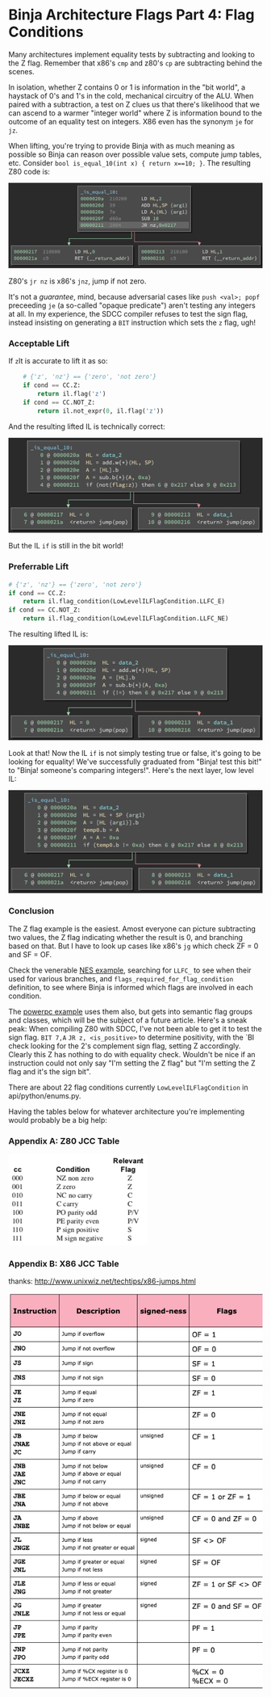 # Binja Architecture Flags Part 4: Flag Conditions

Many architectures implement equality tests by subtracting and looking to the Z flag. Remember that x86's `cmp` and z80's `cp` are subtracting behind the scenes.

In isolation, whether Z contains 0 or 1 is information in the "bit world", a haystack of 0's and 1's in the cold, mechanical circuitry of the ALU. When paired with a subtraction, a test on Z clues us that there's likelihood that we can ascend to a warmer "integer world" where Z is information bound to the outcome of an equality test on integers. X86 even has the synonym `je` for `jz`.

When lifting, you're trying to provide Binja with as much meaning as possible so Binja can reason over possible value sets, compute jump tables, etc. Consider `bool is_equal_10(int x) { return x==10; }`. The resulting Z80 code is:

![](./1.png)

Z80's `jr nz` is x86's `jnz`, jump if not zero. 

It's not a _guarantee_, mind, because adversarial cases like `push <val>; popf` preceeding `je` (a so-called "opaque predicate") aren't testing any integers at all. In my experience, the SDCC compiler refuses to test the sign flag, instead insisting on generating a `BIT` instruction which sets the `z` flag, ugh!

### Acceptable Lift

If `z`It is accurate to lift it as so:

```python
    # {'z', 'nz'} == {'zero', 'not zero'}
    if cond == CC.Z:
        return il.flag('z')
    if cond == CC.NOT_Z:
        return il.not_expr(0, il.flag('z'))
```

And the resulting lifted IL is technically correct:

![](./2.png)

But the IL `if` is still in the bit world!

### Preferrable Lift

```python
# {'z', 'nz'} == {'zero', 'not zero'}
if cond == CC.Z:
    return il.flag_condition(LowLevelILFlagCondition.LLFC_E)
if cond == CC.NOT_Z:
    return il.flag_condition(LowLevelILFlagCondition.LLFC_NE) 
```
The resulting lifted IL is:

![](./3.png)

Look at that! Now the IL `if` is not simply testing true or false, it's going to be looking for equality! We've successfully graduated from "Binja! test this bit!" to "Binja! someone's comparing integers!". Here's the next layer, low level IL:

![](./4.png)

### Conclusion

The Z flag example is the easiest. Amost everyone can picture subtracting two values, the Z flag indicating whether the result is 0, and branching based on that. But I have to look up cases like x86's `jg` which check ZF = 0 and SF = OF.

Check the venerable [NES example](https://github.com/Vector35/binaryninja-api/blob/dev/python/examples/nes.py), searching for `LLFC_` to see when their used for various branches, and `flags_required_for_flag_condition` definition, to see where Binja is informed which flags are involved in each condition.

The [powerpc example](https://github.com/Vector35/ppc-capstone/blob/master/arch_ppc.cpp) uses them also, but gets into semantic flag groups and classes, which will be the subject of a future article. Here's a sneak peak: When compiling Z80 with SDCC, I've not been able to get it to test the sign flag.  `BIT 7,A` `JR z, <is_positive>` to determine positivity, with the `BI check looking for the 2's complement sign flag, setting Z accordingly. Clearly this Z has nothing to do with equality check. Wouldn't be nice if an instruction could not only say "I'm setting the Z flag" but "I'm setting the Z flag and it's the sign bit".

 There are about 22 flag conditions currently `LowLevelILFlagCondition` in api/python/enums.py.

Having the tables below for whatever architecture you're implementing would probably be a big help:

### Appendix A: Z80 JCC Table

![](./5.png)

### Appendix B: X86 JCC Table

thanks: http://www.unixwiz.net/techtips/x86-jumps.html

![](./6.png)